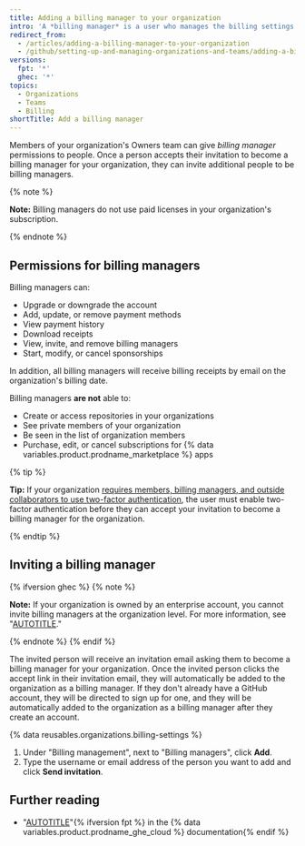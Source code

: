 ```yaml
---
title: Adding a billing manager to your organization
intro: 'A *billing manager* is a user who manages the billing settings for your organization, such as updating payment information. This is a great option if regular members of your organization don''t typically have access to billing resources.'
redirect_from:
  - /articles/adding-a-billing-manager-to-your-organization
  - /github/setting-up-and-managing-organizations-and-teams/adding-a-billing-manager-to-your-organization
versions:
  fpt: '*'
  ghec: '*'
topics:
  - Organizations
  - Teams
  - Billing
shortTitle: Add a billing manager
---
```


Members of your organization's Owners team can give _billing manager_ permissions to people. Once a person accepts their invitation to become a billing manager for your organization, they can invite additional people to be billing managers.

{% note %}

**Note:** Billing managers do not use paid licenses in your organization's subscription.

{% endnote %}

## Permissions for billing managers

Billing managers can:

- Upgrade or downgrade the account
- Add, update, or remove payment methods
- View payment history
- Download receipts
- View, invite, and remove billing managers
- Start, modify, or cancel sponsorships

In addition, all billing managers will receive billing receipts by email on the organization's billing date.

Billing managers **are not** able to:

- Create or access repositories in your organizations
- See private members of your organization
- Be seen in the list of organization members
- Purchase, edit, or cancel subscriptions for {% data variables.product.prodname_marketplace %} apps

{% tip %}

**Tip:**  If your organization [requires members, billing managers, and outside collaborators to use two-factor authentication](/organizations/keeping-your-organization-secure/managing-two-factor-authentication-for-your-organization/requiring-two-factor-authentication-in-your-organization), the user must enable two-factor authentication before they can accept your invitation to become a billing manager for the organization.

{% endtip %}

## Inviting a billing manager

{% ifversion ghec %}
{% note %}

**Note:** If your organization is owned by an enterprise account, you cannot invite billing managers at the organization level. For more information, see "[AUTOTITLE](/admin/overview/about-enterprise-accounts)."

{% endnote %}
{% endif %}

The invited person will receive an invitation email asking them to become a billing manager for your organization. Once the invited person clicks the accept link in their invitation email, they will automatically be added to the organization as a billing manager. If they don't already have a GitHub account, they will be directed to sign up for one, and they will be automatically added to the organization as a billing manager after they create an account.

{% data reusables.organizations.billing-settings %}
1. Under "Billing management", next to "Billing managers", click **Add**.
6. Type the username or email address of the person you want to add and click **Send invitation**.

## Further reading

- "[AUTOTITLE](/enterprise-cloud@latest/admin/user-management/managing-users-in-your-enterprise/inviting-people-to-manage-your-enterprise)"{% ifversion fpt %} in the {% data variables.product.prodname_ghe_cloud %} documentation{% endif %}
